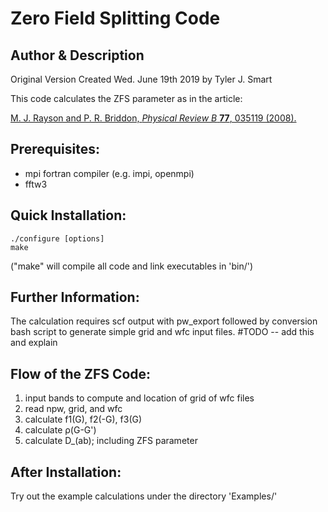 Zero Field Splitting Code
===================================

Author & Description
------------------------------------
Original Version Created Wed. June 19th 2019 by Tyler J. Smart

This code calculates the ZFS parameter as in the article:

[M. J. Rayson and P. R. Briddon, *Physical Review B* **77**, 035119 (2008).](https://journals.aps.org/prb/abstract/10.1103/PhysRevB.77.035119 "First principles method for the calculation of zero-field splitting tensors in periodic systems")

Prerequisites:
------------------------------------
* mpi fortran compiler (e.g. impi, openmpi)
* fftw3

Quick Installation:
------------------------------------
    ./configure [options]
    make
("make" will compile all code and link executables in 'bin/')

Further Information:
------------------------------------
The calculation requires scf output with pw_export followed by conversion bash script to generate
simple grid and wfc input files. #TODO -- add this and explain

Flow of the ZFS Code:
------------------------------------
1. input bands to compute and location of grid of wfc files
2. read npw, grid, and wfc
3. calculate f1(G), f2(-G), f3(G)
4. calculate ρ(G-G')
5. calculate D_(ab); including ZFS parameter

After Installation:
------------------------------------
Try out the example calculations under the directory 'Examples/'
